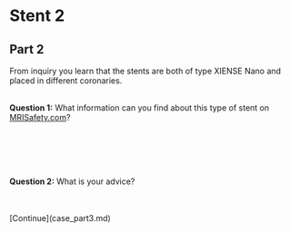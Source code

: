 # Stent 2

## Part 2

From inquiry you learn that the stents are both of type XIENSE Nano and 
placed in different coronaries.
<br>
<br>

**Question 1:** What information can you find about this type of stent on [MRISafety.com](http://www.mrisafety.com)?

<br>
<br>
<br>
<br>

**Question 2:** What is your advice?

<br>
<br>
[Continue](case_part3.md)

